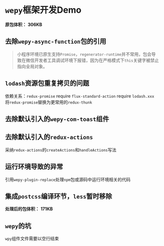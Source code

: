 # `wepy`框架开发Demo

**原包体积：**
**306KB**

## 去除`wepy-async-function`包的引用

> 小程序环境已原生支持`Promise`，`regenerator-runtime`并不常用，包会导致在微信开发者工具调试环境下报错，因为在严格模式下`this`关键字被禁止指向全局对象。

## `lodash`资源包重复拷贝的问题

依赖关系：`redux-promise` require `flux-standard-action` require `lodash.xxx`
将`redux-promise`替换为更常用的`redux-thunk`

## 去除默认引入的`wepy-com-toast`组件

## 去除默认引入的`redux-actions`

采纳`redux-actions`的`createActions`和`handleActions`写法

## 运行环境导致的异常

引用`wepy-plugin-replace`处理`npm`包或源码中运行环境相关的代码

## 集成`postcss`编译环节，`less`暂时移除

**处理后的包体积：**
**171KB**

## `wepy`的坑

`wpy`组件文件需要以空行结束